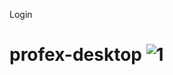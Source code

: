 Login
# profex-desktop ![1](https://github.com/profexuz/profex-desktop/assets/124039680/208398bd-81aa-4e22-ae9b-1d3bbcf8637a)
